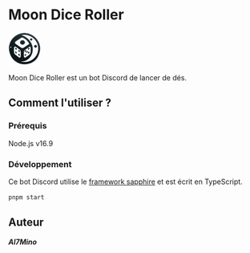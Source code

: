 # Moon Dice Roller

![Logo Moon Dice Roller][logo]

[logo]: ./logo.png "Moon Dice Roller"

Moon Dice Roller est un bot Discord de lancer de dés.

## Comment l'utiliser ?

### Prérequis

Node.js v16.9


### Développement

Ce bot Discord utilise le [framework sapphire][sapphire] et est écrit en TypeScript.

```sh
pnpm start
```

## Auteur

**_Al7Mino_**

[sapphire]: https://github.com/sapphiredev/framework
